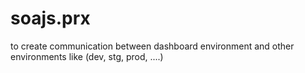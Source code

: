 # soajs.prx

to create communication between dashboard environment and other environments like (dev, stg, prod, ....)